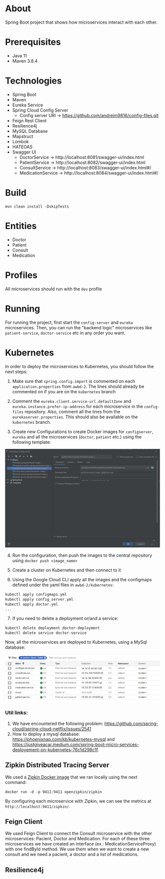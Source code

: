 # About

Spring Boot project that shows how microservices interact with each other.

# Prerequisites

* Java 11
* Maven 3.8.4

# Technologies

* Spring Boot
* Maven
* Eureka Service
* Spring Cloud Config Server
    * Config server URI -> https://github.com/andreim9816/config-files.git
* Feign Rest Client
* Resilience4j
* MySQL Database
* Mapstruct
* Lombok
* HATEOAS
* Swagger UI
    * DoctorService -> http://localhost:8081/swagger-ui/index.html
    * PatientService -> http://localhost:8082/swagger-ui/index.html
    * ConsultService -> http://localhost:8083/swagger-ui/index.html#/
    * MedicationService -> http://localhost:8084/swagger-ui/index.html#/

# Build

```
mvn clean install -DskipTests
```

# Entities

* Doctor
* Patient
* Consult
* Medication

# Profiles

All microservices should run with the `dev` profile

# Running

For running the project, first start the `config-server` and `eureka` microservices. Then, you can run the "backend logic" microservices like `patient-service`, `doctor-service` etc in any order you want.

# Kubernetes

In order to deploy the microservices to Kubernetes, you should follow the next steps:

1. Make sure that `spring.config.import` is commented on each `application.properties` from `awbd-2`. The lines should already be commented on if you are on the `kubernetes` branch

2. Comment the `eureka.client.service-url.defaultZone` and `eureka.instance.prefer-ip-address` for each microservice in the `config-files` repository. Also, comment all the lines from the `eurekaserver.properties`. This should also be available on the `kubernetes` branch.

3. Create new Configurations to create Docker images for `configserver`, `eureka` and all the microservices (`doctor`, `patient` etc.) using the following template:

![configuration](./docs/maven_configuration.JPG)

4. Run the configuration, then push the images to the central repository using `docker push <image_name>`

5. Create a cluster on Kubernetes and then connect to it 

6. Using the Google Cloud CLI apply all the images and the configmaps defined under the yaml files in `awbd-2/kubernetes`:
```$shell
kubectl apply configmaps.yml
kubectl apply config_server.yml
kubectl apply doctor.yml
...
```

7. If you need to delete a deployment or/and a service:
```$shell
kubectl delete deployment doctor-deployment
kubectl delete service doctor-service
```

Now, all the microservices are deployed to Kubernetes, using a MySql database:

![gcc](./docs/google_cloud_console.JPG)

### Util links: 

1. We have encountered the following problem: https://github.com/spring-cloud/spring-cloud-netflix/issues/2541
2. How to deploy a mysql database: https://phoenixnap.com/kb/kubernetes-mysql and https://justgiveacar.medium.com/spring-boot-micro-services-deployement-on-kubernetes-76c1d298c1f.


## Zipkin Distributed Tracing Server

We used a [Zipkin Docker image](https://hub.docker.com/r/openzipkin/zipkin/) that we ran locally using the next command:

```$shell
docker run -d -p 9411:9411 openzipkin/zipkin
```

By configuring each microservice with Zipkin, we can see the metrics at `http://localhost:9411/zipkin/`.

## Feign Client
We used Feign Client to connect the Consult microservice with the other microservices: Pacient, Doctor and Medication. For each of these three microservices we have created an interface (ex.: MedicationServiceProxy) with one findById method. We use them when we want to create a new consult and we need a pacient, a doctor and a list of medications.

## Resilience4j
